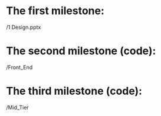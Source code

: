 # The first milestone:

 /1 Design.pptx

# The second milestone (code):

 /Front_End

# The third milestone (code):

 /Mid_Tier

